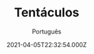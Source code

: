 ---
id: '8ab3b18d-6aa0-411a-9c39-7952b4c0172c'
type: 'movie' # Filme, Série, Anime
title: "Tentáculos"
synopsis: ["Em sua primeira viagem, o transatlântico mais luxuoso do mundo, que custou perto de meio bilhão de dolares, o alvo de um bando de ladrões de jóias, que dispõem até de mísseis em seu armamento. Mas, ao invadirem o navio, não encontram ninguém e tudo parece muito estranho. Depois de vagarem um pouco, encontram uma passageira, que uma estelionatária internacional, o dono do navio e o capitão e descobrem da pior maneira que uma espécie de polvo gigantesco invadiu a embarcação e está “bebendo” todos que encontra no caminho, pois o molusco suga os fluidos das vítimas ainda vivas e joga os esqueletos fora.",
]
originalTitle: "Deep Rising"
date: '2021-04-05T22:32:54.000Z'
update: '2021-04-05T22:32:54.000Z'
releaseDate: '1998-01-30T03:00:00.000Z'
imdb:
  rating: '6.1' # 8.5
  id: '' # tt0470752
duration: '1h 46m'
trailer:
  urls: [
    'gVFEVXIyu00',
  ]
tags: ['1080p']
genre: ['Ação', 'Aventura', 'Terror'] #
quality: 'BluRay 1080p' # BluRay, WEB-DL, HDTV, WEB-DL4K, WEB-DLe
format: 'Mkv' # MKV, MP4, TS
audio: 'Português, Inglês' # Dublado, Legendado, Dual Audio, Dub & Leg
subtitle: 'Português' # Português, inglês,
size: '1.79 GB' # 4.8 GB
audioQuality: 10
videoQuality: 10
directors: []
#  - name: 'Lana Wachowski'
#    image: ''
#  - name: 'Lilly Wachowski'
#    image: ''
cast: []
#  - name: 'Keanu Reeves'
#    image: ''
#    characterName: 'Neo'
writers: []
#  - name: ''
#    image: ''
maturityRating:
  age: '' # L , 10, 12, 14, 16, 18
  topics: [''] # Violence, Illegal drugs, Inappropriate Language, Legal Drugs, Sexual Content, Extreme Violence
###########################################
download:
  
  - url: 'magnet:?xt=urn:btih:E117406C7D3C5C296598EB07F1FD1F51DAE897BB&dn=Tent%c3%a1culos%201998%20%281080p%29%20WWW.LAPUMiAFiLMES.COM&tr=udp%3a%2f%2ftracker.openbittorrent.com%3a80%2fannounce&tr=udp%3a%2f%2ftracker.opentrackr.org%3a1337%2fannounce&tr=udp%3a%2f%2ftracker.coppersurfer.tk%3a6969%2fannounce&tr=udp%3a%2f%2ftracker.trackerfix.com%3a82%2fannounce&tr=udp%3a%2f%2ftracker.leechers-paradise.org%3a6969%2fannounce&tr=udp%3a%2f%2feddie4.nl%3a6969%2fannounce&tr=udp%3a%2f%2fp4p.arenabg.com%3a1337%2fannounce&tr=udp%3a%2f%2fexplodie.org%3a6969%2fannounce&tr=udp%3a%2f%2f9.rarbg.to%3a2740%2fannounce&tr=udp%3a%2f%2fzer0day.ch%3a1337%2fannounce'
    resolution: '1080p' # 720p, 1080p, 4K,
    audio: 'Dual Áudio' # Dublado, Legendado, Dual Audio
    size: '' # 4.8 GB
    quality: '' # BluRay, WEB-DL
    format: '' # MKV
images:
  cover: '/assets/movies/tentaculos.jpg'
  background: '/assets/movies/'
---